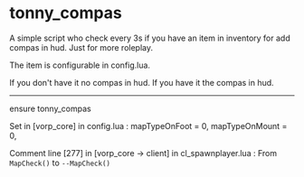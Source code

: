# tonny_compas

A simple script who check every 3s if you have an item in inventory for add compas in hud. Just for more roleplay.

The item is configurable in config.lua.

If you don't have it no compas in hud. 
If you have it the compas in hud.

-----------------------------
ensure tonny_compas

Set in [vorp_core] in config.lua :
mapTypeOnFoot            = 0,
mapTypeOnMount           = 0,

Comment line [277] in [vorp_core -> client] in cl_spawnplayer.lua :
From ``MapCheck()`` to ``--MapCheck()``